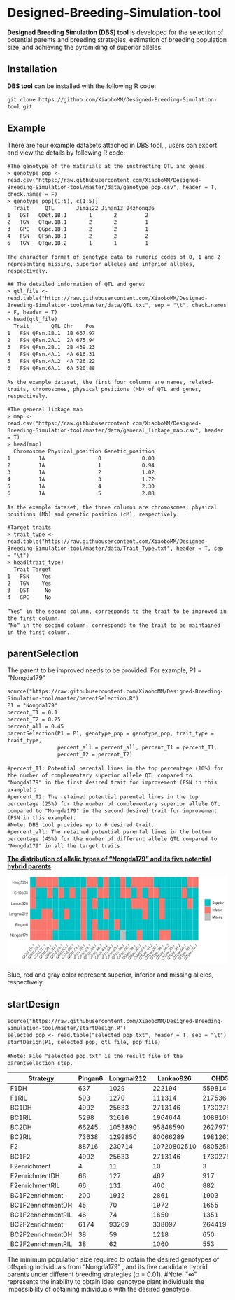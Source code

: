 
# Designed-Breeding-Simulation-tool
**Designed Breeding Simulation (DBS) tool** is developed for the selection of potential parents and breeding strategies, estimation of breeding population size, and achieving the pyramiding of superior alleles.


## Installation

**DBS tool**  can be installed with the following R code:
```
git clone https://github.com/XiaoboMM/Designed-Breeding-Simulation-tool.git
```
## Example

There are four example datasets attached in DBS tool, , users can export and view the details by following R code:
```
#The genotype of the materials at the instresting QTL and genes.
> genotype_pop <- read.csv("https://raw.githubusercontent.com/XiaoboMM/Designed-Breeding-Simulation-tool/master/data/genotype_pop.csv", header = T, check.names = F)
> genotype_pop[(1:5), c(1:5)]
  Trait     QTL       Jimai22 Jinan13 04zhong36
1   DST   QDst.1B.1       1       2         2
2   TGW   QTgw.1B.1       2       2         1
3   GPC   QGpc.1B.1       2       2         1
4   FSN   QFsn.1B.1       2       2         2
5   TGW   QTgw.1B.2       1       1         1

The character format of genotype data to numeric codes of 0, 1 and 2 representing missing, superior alleles and inferior alleles, respectively.
```


```
## The detailed information of QTL and genes
> qtl_file <- read.table("https://raw.githubusercontent.com/XiaoboMM/Designed-Breeding-Simulation-tool/master/data/QTL.txt", sep = "\t", check.names = F, header = T)
> head(qtl_file)
  Trait       QTL Chr    Pos
1   FSN QFsn.1B.1  1B 667.97
2   FSN QFsn.2A.1  2A 675.94
3   FSN QFsn.2B.1  2B 439.23
4   FSN QFsn.4A.1  4A 616.31
5   FSN QFsn.4A.2  4A 726.22
6   FSN QFsn.6A.1  6A 520.88

As the example dataset, the first four columns are names, related-traits, chromosomes, physical positions (Mb) of QTL and genes, respectively.
```






```
#The general linkage map
> map <- read.csv("https://raw.githubusercontent.com/XiaoboMM/Designed-Breeding-Simulation-tool/master/data/general_linkage_map.csv", header = T)
> head(map)
  Chromosome Physical_position Genetic_position
1         1A                 0             0.00
2         1A                 1             0.94
3         1A                 2             1.02
4         1A                 3             1.72
5         1A                 4             2.30
6         1A                 5             2.88

As the example dataset, the three columns are chromosomes, physical positions (Mb) and genetic position (cM), respectively.
```


```
#Target traits
> trait_type <- read.table("https://raw.githubusercontent.com/XiaoboMM/Designed-Breeding-Simulation-tool/master/data/Trait_Type.txt", header = T, sep = "\t")
> head(trait_type)
  Trait Target
1   FSN    Yes
2   TGW    Yes
3   DST     No
4   GPC     No

“Yes“ in the second column, corresponds to the trait to be improved in the first column.
“No“ in the second column, corresponds to the trait to be maintained in the first column.
```

## parentSelection

The parent to be improved needs to be provided. For example, P1 = "Nongda179"
```
source("https://raw.githubusercontent.com/XiaoboMM/Designed-Breeding-Simulation-tool/master/parentSelection.R")
P1 = "Nongda179"
percent_T1 = 0.1
percent_T2 = 0.25
percent_all = 0.45
parentSelection(P1 = P1, genotype_pop = genotype_pop, trait_type = trait_type, 
                percent_all = percent_all, percent_T1 = percent_T1, 
                percent_T2 = percent_T2)

#percent_T1: Potential parental lines in the top percentage (10%) for the number of complementary superior allele QTL compared to "Nongda179" in the first desired trait for improvement (FSN in this example)；
#percent_T2: The retained potential parental lines in the top percentage (25%) for the number of complementary superior allele QTL compared to "Nongda179" in the second desired trait for improvement (FSN in this example).
#Note: DBS tool provides up to 6 desired trait.
#percent_all: The retained potential parental lines in the bottom percentage (45%) for the number of different allele QTL compared to "Nongda179" in all the target traits.
```
**[The distribution of allelic types of “Nongda179” and its five potential hybrid parents](https://raw.githubusercontent.com/XiaoboMM/Designed-Breeding-Simulation-tool/master/data/Fig1.jpg)**
<p align="center">
<a href="https://raw.githubusercontent.com/XiaoboMM/Designed-Breeding-Simulation-tool/master/data/Fig1.jpg">
<img src="data/Fig1.jpg" height="200px" width="600px">
</a>
</p>

Blue, red and gray color represent superior, inferior and missing alleles, respectively.


## startDesign
```
source("https://raw.githubusercontent.com/XiaoboMM/Designed-Breeding-Simulation-tool/master/startDesign.R")
selected_pop <- read.table("selected_pop.txt", header = T, sep = "\t")
startDesign(P1, selected_pop, qtl_file, pop_file)

#Note: File "selected_pop.txt" is the result file of the parentSelection step.
```
|Strategy|Pingan6|Longmai212|Lankao926|CHD5O3|Luzi238
|--|--|--|--|--|--|
|F1DH|637|1029|222194|559814|∞
|F1RIL|593|1270|111314|217536|∞
|BC1DH|4992|25633|2713146|1730278|∞
|BC1RIL|5298|31616|1964644|1088109|∞
|BC2DH|66245|1053890|95848590|26279757|∞
|BC2RIL|73638|1299850|80066289|19812623|∞
|F2|88716|230714|10720802510|68052587701|∞
|BC1F2|4992|25633|2713146|1730278|∞
|F2enrichment|4|11|10|3|51
|F2enrichmentDH|66|127|462|917|1601
|F2enrichmentRIL|66|131|460|882|1616
|BC1F2enrichment|200|1912|2861|1903|10456
|BC1F2enrichmentDH|45|70|1972|1655|∞
|BC1F2enrichmentRIL|46|74|1650|1351|∞
|BC2F2enrichment|6174|93269|338097|264419|676480
|BC2F2enrichmentDH|38|59|1218|650|∞
|BC2F2enrichmentRIL|38|62|1060|553|∞

The minimum population size required to obtain the desired genotypes of offspring individuals from “Nongda179” , and its five candidate hybrid parents under different breeding strategies (α = 0.01).
#Note: "∞" represents the inability to obtain ideal genotype plant individuals the impossibility of obtaining individuals with the desired genotype.


